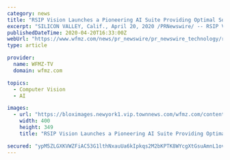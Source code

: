 ```yaml
---
category: news
title: "RSIP Vision Launches a Pioneering AI Suite Providing Optimal Solutions to Key Tasks in Lung Surgery"
excerpt: "SILICON VALLEY, Calif., April 20, 2020 /PRNewswire/ -- RSIP Vision, a global leader in artificial intelligence (AI) and computer vision technology, announced today a new innovative AI-based suite of m"
publishedDateTime: 2020-04-20T16:33:00Z
webUrl: "https://www.wfmz.com/news/pr_newswire/pr_newswire_technology/rsip-vision-launches-a-pioneering-ai-suite-providing-optimal-solutions-to-key-tasks-in-lung/article_969a06df-ac77-52f8-b8ec-7edfe462e80a.html"
type: article

provider:
  name: WFMZ-TV
  domain: wfmz.com

topics:
  - Computer Vision
  - AI

images:
  - url: "https://bloximages.newyork1.vip.townnews.com/wfmz.com/content/tncms/assets/v3/editorial/9/9a/99a67bba-74e1-5907-b0c4-b6be6666bca3/5e9dd1fbaaefd.image.jpg?resize=400%2C349"
    width: 400
    height: 349
    title: "RSIP Vision Launches a Pioneering AI Suite Providing Optimal Solutions to Key Tasks in Lung Surgery"

secured: "ypM5ZLGXKVWZFiAC53G1lthNxauUa6kIpkqs2M2bKPTK8WYcgXtGsuAmnL1ov06PU0N3lwZ3VA+v7OlXSE/PINi8SjFexjmzEFKs3EzHP+j5effACjoMYvrN0S87bSY7+Tzq/RKVggUT6vuwtso1M05goMKIBOmPbSvmw2ambuNsSUjn9l/Cwbm2YsOO08dmaHoQXkdqgJN3Zg8Exg8NyicEFnhGvCUlWCcLHGHJ+gAZbuG4dLeNF1pRLOjDlhwwghPoPShHeXeZcFQLPAZlcV0tW/EpH2ChBxqKxOtxjqV3KlUrkubKUyGIA5FVGkeGBeoYrE34gvgg/dmV5hc5ZZEf+UOeIQqurHHGGSjkgtpZwxgo+gd3L74mvdNebmIJggrG/WL2hQKIy+erVXzom+hQaPY7IqRW8d3sEGcOFd/0kOmREgQPyMxW5NnCQ9YgtfQjkYPNTgZih2ux7SzCReZ0yOAEgiJLpBIVI0CEvkA=;Rs6va88hzOK4whz90oTsvw=="
---
```


